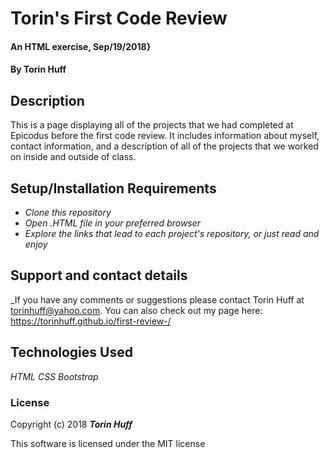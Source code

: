 # Torin's First Code Review

#### An HTML exercise, Sep/19/2018}

#### By Torin Huff

## Description

This is a page displaying all of the projects that we had completed at Epicodus before the first code review. It includes information about myself, contact information, and a description of all of the projects that we worked on inside and outside of class.

## Setup/Installation Requirements

* _Clone this repository_
* _Open .HTML file in your preferred browser_
* _Explore the links that lead to each project's repository, or just read and enjoy_

## Support and contact details

_If you have any comments or suggestions please contact Torin Huff at torinhuff@yahoo.com. You can also check out my page here: <https://torinhuff.github.io/first-review-/>

## Technologies Used

_HTML_
_CSS_
_Bootstrap_

### License

Copyright (c) 2018 **_Torin Huff_**

This software is licensed under the MIT license
